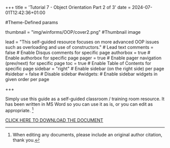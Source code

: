 +++
title = 'Tutorial 7 - Object Orientation Part 2 of 3'
date = 2024-07-01T12:42:36+01:00

#Theme-Defined params

thumbnail = "img/winforms/OOP/cover2.png" #Thumbnail image

lead = "This self-guided resource focuses on more advanced OOP issues such as overloading and use of constructors." # Lead text
comments = false # Enable Disqus comments for specific page
authorbox = true # Enable authorbox for specific page
pager = true # Enable pager navigation (prev/next) for specific page
toc = true # Enable Table of Contents for specific page
sidebar = "right" # Enable sidebar (on the right side) per page
#sidebar = false # Disable sidebar 
#widgets: # Enable sidebar widgets in given order per page

+++

<!-- #How to quickly get a winforms app up and running-->
Simply use this guide as a self-guided classroom / training room resource.  It has been written in MS Word so you can use it as is, or you can edit  as appropriate. [^*]

[CLICK HERE TO DOWNLOAD THE DOCUMENT](https://drive.google.com/drive/folders/11lMwZYvxbKUVuaGyx9zhP66gTdC2ETbu?usp=sharing)

[^*]: When editing any documents, please include an original author citation, thank you. 




